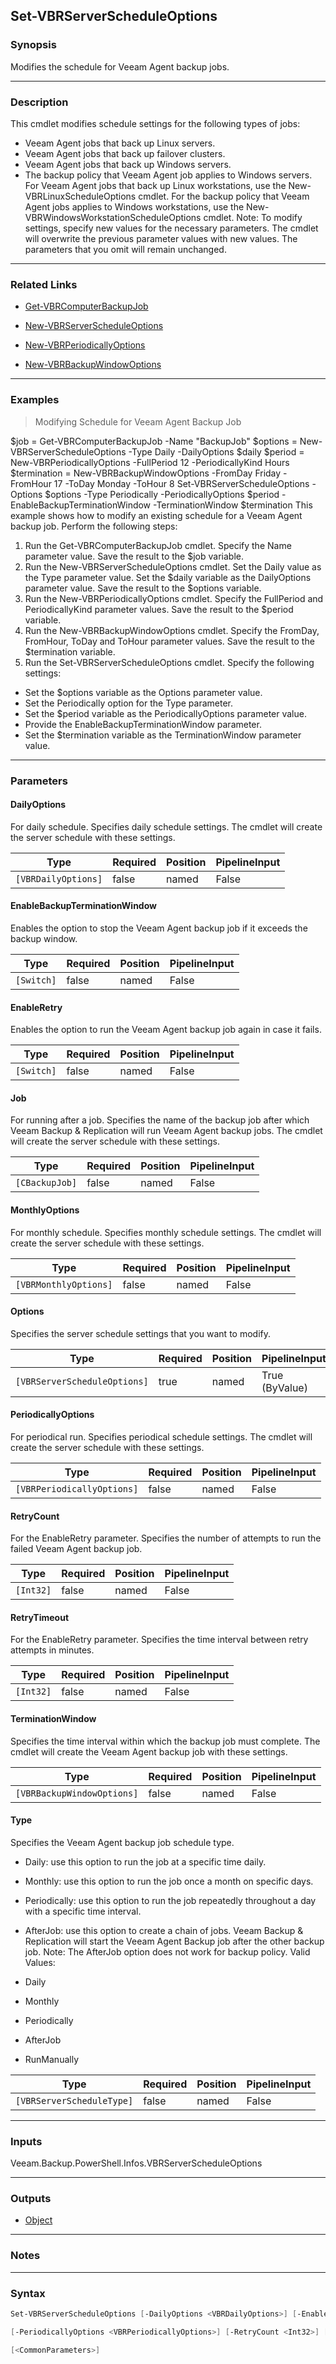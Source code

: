 Set-VBRServerScheduleOptions
----------------------------

### Synopsis
Modifies the schedule for Veeam Agent backup jobs.

---

### Description

This cmdlet modifies schedule settings for the following types of jobs:
- Veeam Agent jobs that back up Linux servers.
- Veeam Agent jobs that back up failover clusters.
- Veeam Agent jobs that back up Windows servers.
- The backup policy that Veeam Agent job applies to Windows servers.
For Veeam Agent jobs that back up Linux workstations, use the New-VBRLinuxScheduleOptions cmdlet.
For the backup policy that Veeam Agent jobs applies to Windows workstations, use the New-VBRWindowsWorkstationScheduleOptions cmdlet.
Note: To modify settings, specify new values for the necessary parameters. The cmdlet will overwrite the previous parameter values with new values. The parameters that you omit will remain unchanged.

---

### Related Links
* [Get-VBRComputerBackupJob](Get-VBRComputerBackupJob)

* [New-VBRServerScheduleOptions](New-VBRServerScheduleOptions)

* [New-VBRPeriodicallyOptions](New-VBRPeriodicallyOptions)

* [New-VBRBackupWindowOptions](New-VBRBackupWindowOptions)

---

### Examples
> Modifying Schedule for Veeam Agent Backup Job

$job = Get-VBRComputerBackupJob -Name "BackupJob"
$options = New-VBRServerScheduleOptions -Type Daily -DailyOptions $daily
$period = New-VBRPeriodicallyOptions -FullPeriod 12 -PeriodicallyKind Hours
$termination = New-VBRBackupWindowOptions -FromDay Friday -FromHour 17 -ToDay Monday -ToHour 8
Set-VBRServerScheduleOptions -Options $options -Type Periodically -PeriodicallyOptions $period -EnableBackupTerminationWindow -TerminationWindow $termination
This example shows how to modify an existing schedule for a Veeam Agent backup job.
Perform the following steps:
1. Run the Get-VBRComputerBackupJob cmdlet. Specify the Name parameter value. Save the result to the $job variable.
2. Run the New-VBRServerScheduleOptions cmdlet. Set the Daily value as the Type parameter value. Set the $daily variable as the DailyOptions parameter value. Save the result to the $options variable.
3. Run the New-VBRPeriodicallyOptions cmdlet. Specify the FullPeriod and PeriodicallyKind parameter values. Save the result to the $period variable.
4. Run the New-VBRBackupWindowOptions cmdlet. Specify the FromDay, FromHour, ToDay and ToHour parameter values. Save the result to the $termination variable.
5. Run the Set-VBRServerScheduleOptions cmdlet. Specify the following settings:
- Set the $options variable as the Options parameter value.
- Set the Periodically option for the Type parameter.
- Set the $period variable as the PeriodicallyOptions parameter value.
- Provide the EnableBackupTerminationWindow parameter.
- Set the $termination variable as the TerminationWindow parameter value.

---

### Parameters
#### **DailyOptions**
For daily schedule.
Specifies daily schedule settings. The cmdlet will create the server schedule with these settings.

|Type               |Required|Position|PipelineInput|
|-------------------|--------|--------|-------------|
|`[VBRDailyOptions]`|false   |named   |False        |

#### **EnableBackupTerminationWindow**
Enables the option to stop the Veeam Agent backup job if it exceeds the backup window.

|Type      |Required|Position|PipelineInput|
|----------|--------|--------|-------------|
|`[Switch]`|false   |named   |False        |

#### **EnableRetry**
Enables the option to run the Veeam Agent backup job again in case it fails.

|Type      |Required|Position|PipelineInput|
|----------|--------|--------|-------------|
|`[Switch]`|false   |named   |False        |

#### **Job**
For running after a job.
Specifies the name of the backup job after which Veeam Backup & Replication will run Veeam Agent backup jobs. The cmdlet will create the server schedule with these settings.

|Type          |Required|Position|PipelineInput|
|--------------|--------|--------|-------------|
|`[CBackupJob]`|false   |named   |False        |

#### **MonthlyOptions**
For monthly schedule.
Specifies monthly schedule settings. The cmdlet will create the server schedule with these settings.

|Type                 |Required|Position|PipelineInput|
|---------------------|--------|--------|-------------|
|`[VBRMonthlyOptions]`|false   |named   |False        |

#### **Options**
Specifies the server schedule settings that you want to modify.

|Type                        |Required|Position|PipelineInput |
|----------------------------|--------|--------|--------------|
|`[VBRServerScheduleOptions]`|true    |named   |True (ByValue)|

#### **PeriodicallyOptions**
For periodical run.
Specifies periodical schedule settings. The cmdlet will create the server schedule with these settings.

|Type                      |Required|Position|PipelineInput|
|--------------------------|--------|--------|-------------|
|`[VBRPeriodicallyOptions]`|false   |named   |False        |

#### **RetryCount**
For the EnableRetry parameter.
Specifies the number of attempts to run the failed Veeam Agent backup job.

|Type     |Required|Position|PipelineInput|
|---------|--------|--------|-------------|
|`[Int32]`|false   |named   |False        |

#### **RetryTimeout**
For the EnableRetry parameter.
Specifies the time interval between retry attempts in minutes.

|Type     |Required|Position|PipelineInput|
|---------|--------|--------|-------------|
|`[Int32]`|false   |named   |False        |

#### **TerminationWindow**
Specifies the time interval within which the backup job must complete. The cmdlet will create the Veeam Agent backup job with these settings.

|Type                      |Required|Position|PipelineInput|
|--------------------------|--------|--------|-------------|
|`[VBRBackupWindowOptions]`|false   |named   |False        |

#### **Type**
Specifies the Veeam Agent backup job schedule type.
* Daily: use this option to run the job at a specific time daily.
* Monthly: use this option to run the job once a month on specific days.
* Periodically: use this option to run the job repeatedly throughout a day with a specific time interval.
* AfterJob: use this option to create a chain of jobs. Veeam Backup & Replication will start the Veeam Agent Backup job after the other backup job.
Note: The AfterJob option does not work for backup policy.
Valid Values:

* Daily
* Monthly
* Periodically
* AfterJob
* RunManually

|Type                     |Required|Position|PipelineInput|
|-------------------------|--------|--------|-------------|
|`[VBRServerScheduleType]`|false   |named   |False        |

---

### Inputs
Veeam.Backup.PowerShell.Infos.VBRServerScheduleOptions

---

### Outputs
* [Object](https://learn.microsoft.com/en-us/dotnet/api/System.Object)

---

### Notes

---

### Syntax
```PowerShell
Set-VBRServerScheduleOptions [-DailyOptions <VBRDailyOptions>] [-EnableBackupTerminationWindow] [-EnableRetry] [-Job <CBackupJob>] [-MonthlyOptions <VBRMonthlyOptions>] -Options <VBRServerScheduleOptions> 
```
```PowerShell
[-PeriodicallyOptions <VBRPeriodicallyOptions>] [-RetryCount <Int32>] [-RetryTimeout <Int32>] [-TerminationWindow <VBRBackupWindowOptions>] [-Type {Daily | Monthly | Periodically | AfterJob | RunManually}] 
```
```PowerShell
[<CommonParameters>]
```
